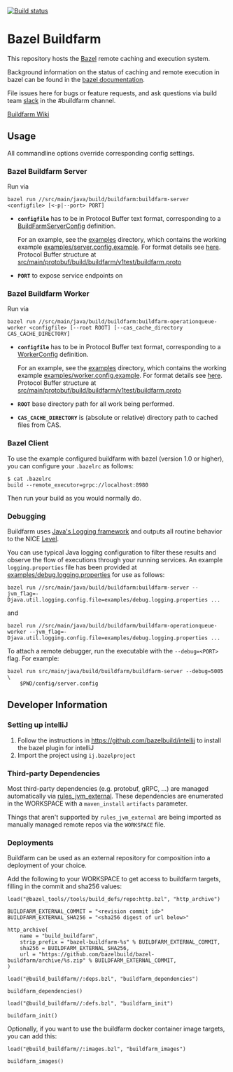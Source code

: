 [![Build status](https://badge.buildkite.com/45f4fd4c0cfb95f7705156a4119641c6d5d6c310452d6e65a4.svg?branch=master)](https://buildkite.com/bazel/buildfarm-postsubmit)

# Bazel Buildfarm

This repository hosts the [Bazel](https://bazel.build) remote caching and execution system.

Background information on the status of caching and remote execution in bazel can be
found in the [bazel documentation](https://docs.bazel.build/versions/master/remote-caching.html).

File issues here for bugs or feature requests, and ask questions via build team [slack](https://join.slack.com/t/buildteamworld/shared_invite/zt-4zy8f5j5-KwiJuBoAAUorB_mdQHwF7Q) in the #buildfarm channel.

[Buildfarm Wiki](https://github.com/bazelbuild/bazel-buildfarm/wiki)

## Usage

All commandline options override corresponding config settings.

### Bazel Buildfarm Server

Run via

```
bazel run //src/main/java/build/buildfarm:buildfarm-server <configfile> [<-p|--port> PORT]
```

- **`configfile`** has to be in Protocol Buffer text format, corresponding to a [BuildFarmServerConfig](https://github.com/bazelbuild/bazel-buildfarm/blob/master/src/main/protobuf/build/buildfarm/v1test/buildfarm.proto#L55) definition.

  For an example, see the [examples](examples) directory, which contains the working example [examples/server.config.example](examples/server.config.example).
  For format details see [here](https://stackoverflow.com/questions/18873924/what-does-the-protobuf-text-format-look-like). Protocol Buffer structure at [src/main/protobuf/build/buildfarm/v1test/buildfarm.proto](src/main/protobuf/build/buildfarm/v1test/buildfarm.proto)

- **`PORT`** to expose service endpoints on

### Bazel Buildfarm Worker

Run via

```
bazel run //src/main/java/build/buildfarm:buildfarm-operationqueue-worker <configfile> [--root ROOT] [--cas_cache_directory CAS_CACHE_DIRECTORY]
```

- **`configfile`** has to be in Protocol Buffer text format, corresponding to a [WorkerConfig](https://github.com/bazelbuild/bazel-buildfarm/blob/master/src/main/protobuf/build/buildfarm/v1test/buildfarm.proto#L459) definition.

  For an example, see the [examples](examples) directory, which contains the working example [examples/worker.config.example](examples/worker.config.example).
  For format details see [here](https://stackoverflow.com/questions/18873924/what-does-the-protobuf-text-format-look-like). Protocol Buffer structure at [src/main/protobuf/build/buildfarm/v1test/buildfarm.proto](src/main/protobuf/build/buildfarm/v1test/buildfarm.proto)

- **`ROOT`** base directory path for all work being performed.

- **`CAS_CACHE_DIRECTORY`** is (absolute or relative) directory path to cached files from CAS.

### Bazel Client

To use the example configured buildfarm with bazel (version 1.0 or higher), you can configure your `.bazelrc` as follows:

```
$ cat .bazelrc
build --remote_executor=grpc://localhost:8980
```

Then run your build as you would normally do.

### Debugging

Buildfarm uses [Java's Logging framework](https://docs.oracle.com/javase/10/core/java-logging-overview.htm) and outputs all routine behavior to the NICE [Level](https://docs.oracle.com/javase/8/docs/api/java/util/logging/Level.html).

You can use typical Java logging configuration to filter these results and observe the flow of executions through your running services.
An example `logging.properties` file has been provided at [examples/debug.logging.properties](examples/debug.logging.properties) for use as follows:

```
bazel run //src/main/java/build/buildfarm:buildfarm-server --jvm_flag=-Djava.util.logging.config.file=examples/debug.logging.properties ...
```

and

```
bazel run //src/main/java/build/buildfarm/buildfarm-operationqueue-worker --jvm_flag=-Djava.util.logging.config.file=examples/debug.logging.properties ...
```

To attach a remote debugger, run the executable with the `--debug=<PORT>` flag. For example:

```
bazel run src/main/java/build/buildfarm/buildfarm-server --debug=5005 \
    $PWD/config/server.config
```

## Developer Information

### Setting up intelliJ

1. Follow the instructions in https://github.com/bazelbuild/intellij to install the bazel plugin for intelliJ
1. Import the project using `ij.bazelproject`

### Third-party Dependencies

Most third-party dependencies (e.g. protobuf, gRPC, ...) are managed automatically via
[rules_jvm_external](https://github.com/bazelbuild/rules_jvm_external). These dependencies are enumerated in
the WORKSPACE with a `maven_install` `artifacts` parameter.

Things that aren't supported by `rules_jvm_external` are being imported as manually managed remote repos via
the `WORKSPACE` file.

### Deployments

Buildfarm can be used as an external repository for composition into a deployment of your choice.

Add the following to your WORKSPACE to get access to buildfarm targets, filling in the commit and sha256 values:

```starlark
load("@bazel_tools//tools/build_defs/repo:http.bzl", "http_archive")

BUILDFARM_EXTERNAL_COMMIT = "<revision commit id>"
BUILDFARM_EXTERNAL_SHA256 = "<sha256 digest of url below>"

http_archive(
    name = "build_buildfarm",
    strip_prefix = "bazel-buildfarm-%s" % BUILDFARM_EXTERNAL_COMMIT,
    sha256 = BUILDFARM_EXTERNAL_SHA256,
    url = "https://github.com/bazelbuild/bazel-buildfarm/archive/%s.zip" % BUILDFARM_EXTERNAL_COMMIT,
)

load("@build_buildfarm//:deps.bzl", "buildfarm_dependencies")

buildfarm_dependencies()

load("@build_buildfarm//:defs.bzl", "buildfarm_init")

buildfarm_init()
```

Optionally, if you want to use the buildfarm docker container image targets, you can add this:

```starlark
load("@build_buildfarm//:images.bzl", "buildfarm_images")

buildfarm_images()
```

